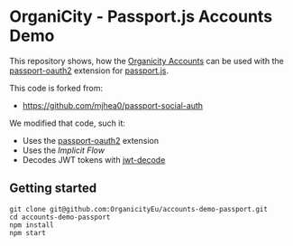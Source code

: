 # OrganiCity - Passport.js Accounts Demo

This repository shows, how the [Organicity Accounts](http://accounts.organicity.eu/) can be used with the [passport-oauth2](https://github.com/jaredhanson/passport-oauth2) extension for [passport.js](http://passportjs.org).

This code is forked from:

* https://github.com/mjhea0/passport-social-auth

We modified that code, such it:

* Uses the [passport-oauth2](https://github.com/jaredhanson/passport-oauth2) extension
* Uses the *Implicit Flow*
* Decodes JWT tokens with [jwt-decode](https://github.com/auth0/jwt-decode)

## Getting started

```
git clone git@github.com:OrganicityEu/accounts-demo-passport.git
cd accounts-demo-passport
npm install
npm start
```